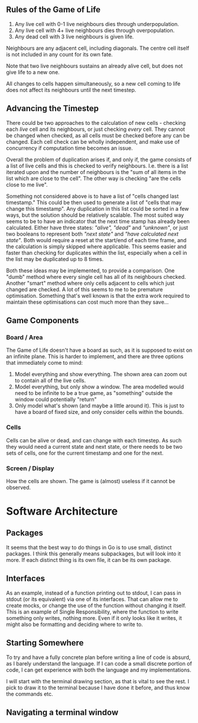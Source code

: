 ## Rules of the Game of Life

1. Any live cell with 0-1 live neighbours dies through underpopulation.
2. Any live cell with 4+ live neighbours dies through overpopulation.
3. Any dead cell with 3 live neighbours is given life.


Neighbours are any adjacent cell, including diagonals. The centre cell itself is not included in any count for its own fate.


Note that two live neighbours sustains an already alive cell, but does not give life to a new one.

All changes to cells happen simultaneously, so a new cell coming to life does not affect its neighbours until the next timestep.


## Advancing the Timestep

There could be two approaches to the calculation of new cells - checking each *live* cell and its neighbours, or just checking *every* cell. They cannot be changed when checked, as all cells must be checked before any can be changed. Each cell check can be wholly independent, and make use of concurrency if computation time becomes an issue.

Overall the problem of duplication arises if, and only if, the game consists of a list of live cells and this is checked to verify neighbours. I.e. there is a list iterated upon and the number of neighbours is the "sum of all items in the list which are close to the cell". The other way is checking "are the cells close to me live".

Something not considered above is to have a list of "cells changed last timestamp." This could be then used to generate a list of "cells that may change this timestamp". Any duplication in this list could be sorted in a few ways, but the solution should be relatively scalable. The most suited way seems to be to have an indicator that the next time stamp has already been calculated. Either have three states: *"alive", "dead"* and *"unknown"*, or just two booleans to represent both *"next state"* and *"have calculated next state"*. Both would require a reset at the start/end of each time frame, and the calculation is simply skipped where applicable. This seems easier and faster than checking for duplicates within the list, especially when a cell in the list may be duplicated up to 8 times.

Both these ideas may be implemented, to provide a comparison. One "dumb" method where every single cell has all of its neighbours checked. Another "smart" method where only cells adjacent to cells which just changed are checked. A lot of this seems to me to be premature optimisation. Something that's well known is that the extra work required to maintain these optimisations can cost much more than they save...

## Game Components

### Board / Area

The Game of Life doesn't have a board as such, as it is supposed to exist on an infinite plane. This is harder to implement, and there are three options that immediately come to mind:
 1. Model everything and show everything. The shown area can zoom out to contain all of the live cells.
 2. Model everything, but only show a window. The area modelled would need to be infinite to be a true game, as "something" outside the window could potentially "return"
 3. Only model what's shown (and maybe a little around it). This is just to have a board of fixed size, and only consider cells within the bounds.

### Cells

Cells can be alive or dead, and can change with each timestep. As such they would need a current state and next state, or there needs to be two sets of cells, one for the current timestamp and one for the next.

### Screen / Display

How the cells are shown. The game is (almost) useless if it cannot be observed.


# Software Architecture

## Packages

It seems that the best way to do things in Go is to use small, distinct packages. I think this generally means subpackages, but will look into it more. If each distinct thing is its own file, it can be its own package.

## Interfaces

As an example, instead of a function printing out to stdout, I can pass in stdout (or its equivalent) via one of its interfaces. That can allow me to create mocks, or change the use of the function without changing it itself. This is an example of Single Responsibility, where the function to write something only writes, nothing more. Even if it only looks like it writes, it might also be formatting and deciding where to write to.

## Starting Somewhere

To try and have a fully concrete plan before writing a line of code is absurd, as I barely understand the language. If I can code a small discrete portion of code, I can get experience with both the language and my implementations.

I will start with the terminal drawing section, as that is vital to see the rest. I pick to draw it to the terminal because I have done it before, and thus know the commands etc.

## Navigating a terminal window